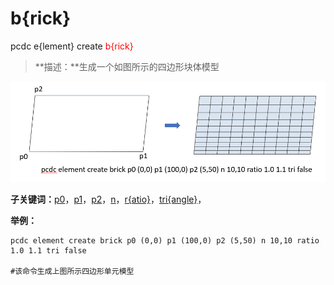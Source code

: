 # b{rick}
pcdc e{lement} create <span style='color: red;'>b{rick}</span>
> **描述：**生成一个如图所示的四边形块体模型


![图片](brick2.png)

**子关键词：**[p0](e{lement}/create/b{rick}/p0/)，[p1](e{lement}/create/b{rick}/p1/)，[p2](e{lement}/create/b{rick}/p2/)，[n](e{lement}/create/b{rick}/n/)，[r{atio}](e{lement}/create/b{rick}/r{atio}/)，[tri{angle}](e{lement}/create/b{rick}/tri{angle}/)，


**举例：**
```
pcdc element create brick p0 (0,0) p1 (100,0) p2 (5,50) n 10,10 ratio 1.0 1.1 tri false
				
#该命令生成上图所示四边形单元模型

```
